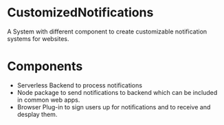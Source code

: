 # CustomizedNotifications
A System with different component to create customizable notification systems for websites.

# Components
* Serverless Backend to process notifications
* Node package to send notifications to backend which can be included in common web apps.
* Browser Plug-in to sign users up for notifications and to receive and desplay them.
